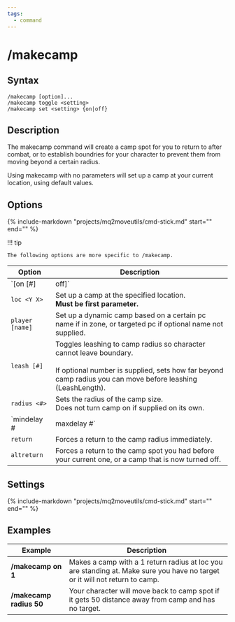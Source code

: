 ```yaml
---
tags:
  - command
---
```


# /makecamp

## Syntax

<!--cmd-syntax-start-->
```eqcommand
/makecamp [option]... 
/makecamp toggle <setting> 
/makecamp set <setting> {on|off}
```
<!--cmd-syntax-end-->

## Description

<!--cmd-desc-start-->
The makecamp command will create a camp spot for you to return to after combat, or to establish boundries for your character to prevent them from moving beyond a certain radius.

Using makecamp with no parameters will set up a camp at your current location, using default values.
<!--cmd-desc-end-->

## Options

{% 
  include-markdown "projects/mq2moveutils/cmd-stick.md" 
  start="<!--cmd-options-start-->" 
  end="<!--cmd-options-end-->" 
%}

!!! tip

    The following options are more specific to /makecamp.

| Option | Description |
|--------|-------------|
| `[on [#] | off]` | On: Set up a camp at current location with default values.<br>If optional # parameter supplied, use # as camp radius size.<br>**Must be first parameter.**<br><br>Off: disable current makecamp |
| `loc <Y X>` | Set up a camp at the specified location.<br>**Must be first parameter.** |
| `player [name]` | Set up a dynamic camp based on a certain pc name if in zone, or targeted pc if optional name not supplied. |
| `leash [#]` | Toggles leashing to camp radius so character cannot leave boundary. <br><br>If optional number is supplied, sets how far beyond camp radius you can move before leashing (LeashLength). |
| `radius <#>` | Sets the radius of the camp size.<br>Does not turn camp on if supplied on its own. |
| `mindelay # | maxdelay #` | Sets the delay time before auto-returning to camp. |
| `return` | Forces a return to the camp radius immediately. |
| `altreturn` | Forces a return to the camp spot you had before your current one, or a camp that is now turned off. |

## Settings

{% 
  include-markdown "projects/mq2moveutils/cmd-stick.md" 
  start="<!--cmd-settings-start-->" 
  end="<!--cmd-settings-end-->" 
%}

## Examples

| Example | Description |
|---------|-------------|
| **/makecamp on 1** | Makes a camp with a 1 return radius at loc you are standing at. Make sure you have no target or it will not return to camp. |
| **/makecamp radius 50** | Your character will move back to camp spot if it gets 50 distance away from camp and has no target. |